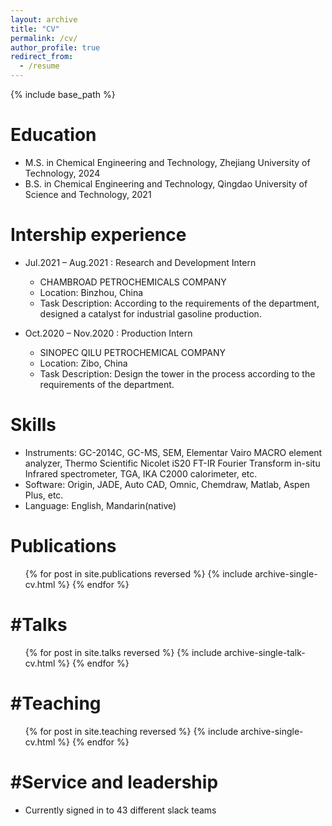 ```yaml
---
layout: archive
title: "CV"
permalink: /cv/
author_profile: true
redirect_from:
  - /resume
---
```


{% include base_path %}

Education
======
* M.S. in Chemical Engineering and Technology, Zhejiang University of Technology, 2024
* B.S. in Chemical Engineering and Technology, Qingdao University of Science and Technology, 2021

Intership experience
======
* Jul.2021 – Aug.2021 : Research and Development Intern
  * CHAMBROAD PETROCHEMICALS COMPANY
  * Location: Binzhou, China
  * Task Description: According to the requirements of the department, designed a catalyst for industrial gasoline production.

* Oct.2020 – Nov.2020 : Production Intern
  * SINOPEC QILU PETROCHEMICAL COMPANY
  * Location: Zibo, China
  * Task Description: Design the tower in the process according to the requirements of the department.
  
Skills
======
* Instruments: GC-2014C, GC-MS, SEM, Elementar Vairo MACRO element analyzer, Thermo Scientific Nicolet iS20 FT-IR Fourier Transform in-situ Infrared spectrometer, TGA, IKA C2000 calorimeter, etc.
* Software: Origin, JADE, Auto CAD, Omnic, Chemdraw, Matlab, Aspen Plus, etc.
* Language: English, Mandarin(native)

Publications
======
  <ul>{% for post in site.publications reversed %}
    {% include archive-single-cv.html %}
  {% endfor %}</ul>

#Talks
======
  <ul>{% for post in site.talks reversed %}
    {% include archive-single-talk-cv.html  %}
  {% endfor %}</ul>
  
#Teaching
======
  <ul>{% for post in site.teaching reversed %}
    {% include archive-single-cv.html %}
  {% endfor %}</ul>
  
#Service and leadership
======
* Currently signed in to 43 different slack teams
